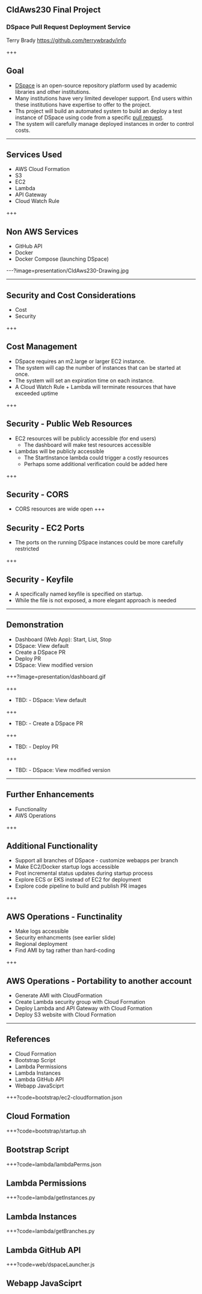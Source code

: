 ## CldAws230 Final Project
### DSpace Pull Request Deployment Service

Terry Brady
https://github.com/terrywbrady/info

+++

## Goal
- [DSpace](https://dspace.org) is an open-source repository platform used by academic libraries and other institutions.
- Many institutions have very limited developer support.  End users within these institutions have expertise to offer to the project.
- Ths project will build an automated system to build an deploy a test instance of DSpace using code from a specific [pull request](https://github.com/DSpace/DSpace/pulls).
- The system will carefully manage deployed instances in order to control costs.

--- 

## Services Used
- AWS Cloud Formation
- S3
- EC2
- Lambda 
- API Gateway
- Cloud Watch Rule

+++
## Non AWS Services
- GitHub API
- Docker
- Docker Compose (launching DSpace)

---?image=presentation/CldAws230-Drawing.jpg

---
## Security and Cost Considerations

- Cost
- Security

+++

## Cost Management

- DSpace requires an m2.large or larger EC2 instance.
- The system will cap the number of instances that can be started at once.
- The system will set an expiration time on each instance.
- A Cloud Watch Rule + Lambda will terminate resources that have exceeded uptime

+++

## Security - Public Web Resources

- EC2 resources will be publicly accessible (for end users)
  - The dashboard will make test resources accessible
- Lambdas will be publicly accessible
  - The StartInstance lambda could trigger a costly resources
  - Perhaps some additional verification could be added here

+++

## Security - CORS
- CORS resources are wide open
+++

## Security - EC2 Ports
- The ports on the running DSpace instances could be more carefully restricted

+++

## Security - Keyfile

- A specifically named keyfile is specified on startup.  
- While the file is not exposed, a more elegant approach is needed

---

## Demonstration

- Dashboard (Web App): Start, List, Stop
- DSpace: View default
- Create a DSpace PR
- Deploy PR
- DSpace: View modified version

+++?image=presentation/dashboard.gif

+++
- TBD: - DSpace: View default

+++
- TBD: - Create a DSpace PR

+++
- TBD: - Deploy PR

+++
- TBD: - DSpace: View modified version


---
## Further Enhancements

- Functionality
- AWS Operations

+++

## Additional Functionality

- Support all branches of DSpace - customize webapps per branch
- Make EC2/Docker startup logs accessible
- Post incremental status updates during startup process
- Explore ECS or EKS instead of EC2 for deployment
- Explore code pipeline to build and publish PR images

+++

## AWS Operations - Functinality

- Make logs accessible
- Security enhancments (see earlier slide)
- Regional deployment
- Find AMI by tag rather than hard-coding

+++

## AWS Operations - Portability to another account
- Generate AMI with CloudFormation
- Create Lambda security group with Cloud Formation
- Deploy Lambda and API Gateway with Cloud Formation
- Deploy S3 website with Cloud Formation

---
## References

- Cloud Formation
- Bootstrap Script
- Lambda Permissions
- Lambda Instances
- Lambda GitHub API
- Webapp JavaSciprt

+++?code=bootstrap/ec2-cloudformation.json
## Cloud Formation

+++?code=bootstrap/startup.sh
## Bootstrap Script

+++?code=lambda/lambdaPerms.json
## Lambda Permissions

+++?code=lambda/getInstances.py
## Lambda Instances

+++?code=lambda/getBranches.py
## Lambda GitHub API

+++?code=web/dspaceLauncher.js
## Webapp JavaSciprt
